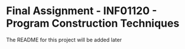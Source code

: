 # Final Assignment - INF01120 - Program Construction Techniques

The README for this project will be added later
